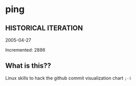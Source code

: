 # ping

## HISTORICAL ITERATION
2005-04-27

Incremented: 2886

## What is this?? 
Linux skills to hack the github commit visualization chart `;-)`

